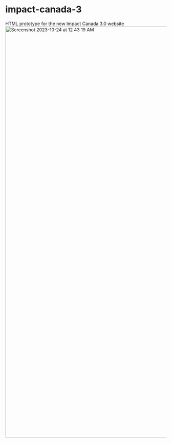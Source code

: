 # impact-canada-3
 HTML prototype for the new Impact Canada 3.0 website
<img width="1285" alt="Screenshot 2023-10-24 at 12 43 19 AM" src="https://github.com/loogart/impact-canada-3/assets/7881400/537906e5-444e-4985-991e-bd65b7827578">
